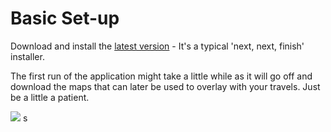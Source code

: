 # Basic Set-up
Download and install the [latest version](https://github.com/EDDiscovery/EDDiscovery/wiki/Download-the-Application,-here!) - It's a typical 'next, next, finish' installer.

The first run of the application might take a little while as it will go off and download the maps that can later be used to overlay with your travels.  Just be a little a patient.  
  
![]([img]http://i.imgur.com/D40THzU.png[/img])
s


